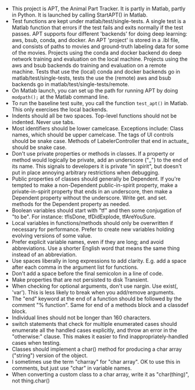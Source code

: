 - This project is APT, the Animal Part Tracker.  It is partly in Matlab, partly in Python.  It is launched by calling StartAPT() in Matlab.
- Test functions are kept under matlab/test/single-tests.  A single test is a Matlab function that errors if the test fails and exits normally if the test passes.  APT supports four different 'backends' for doing deep learning: aws, bsub, conda, and docker.  An APT 'project' is stored in a .lbl file, and consists of paths to movies and ground-truth labeling data for some of the movies.  Projects using the conda and docker backend do deep network training and evaluation on the local machine.  Projects using the aws and bsub backends do training and evaluation on a remote machine.  Tests that use the (local) conda and docker backends go in matlab/test/single-tests, tests the use the (remote) aws and bsub backends go in matlab/test/single-tests/remote.
- On Matlab launch, you can set up the path for running APT by doing `modpath();` at the Matlab command line.
- To run the baseline test suite, you call the function `test_apt()` in Matlab.  This only exercises the local backends.
- Indents should all be two spaces.  Top-level functions should not be indented.  Never use tabs.
- Most identifiers should be lower camelcase.  Exceptions include: Class names, which should be upper camelcase.  The tags of UI controls should be snake case.  Methods of LabelerController that end in actuate_ should be snake case.
- Don't use private properties or methods in classes.  If a property or method would logically be private, add an underscore ("_") to the end of its name.  This signals to developers it is private "in spirit", but doesn't put in place annoying arbitrary restrictions when debugging.
- Public properties of classes should generally be Dependent.  If you're tempted to make a non-Dependent public-in-spirit property, make a private-in-spirit property that ends in an underscore, then make a Dependent property without the underscore.  Write get. and set. methods for the Dependent property as needed.
- Boolean variables should start with "tf" and then some conjugation of "to be".  For instance: tfIsDone, tfDidExplode, tfAreYouSure.
- Local variables in functions/methods should only be overwritten if necessary for performance.  Prefer to create new variables holding evolving versions of some value.
- Prefer explicit variable names, even if they are long; and avoid abbreviations.  Use a shorter English word that means the same thing instead of an abbreviation.
- Use spaces liberally in long expressions to add clarity.  E.g. add a space after each comma in the argument list for functions.
- Don't add a space before the final semicolon in a line of code.
- Make properties that are not persisted to disk Transient.
- When checking for optional arguments, don't use nargin.  Use exist(<variable name>, 'var').  This is less likely to break when you add/remove arguments.
- The "end" keyword at the end of a function should be followed by the comment "% function".  Same for end of a methods block and a classdef block.
- Individual lines should not be longer than 160 characters.
- switch statements that check for multiple enumerated cases should enumerate all the handled cases explicitly, and throw an error in the "otherwise:" clause.  This makes it easier to find inappropriately-handled cases when testing.
- Classes should implement a char() method for producing a char array ("string") version of the object.
- I sometimes use the term "charray" for "char array".  OK to use this in comments, but just use "char" in variable names.
- When converting a custom class to a char array, write it as "char(thing)", not thing.char()




